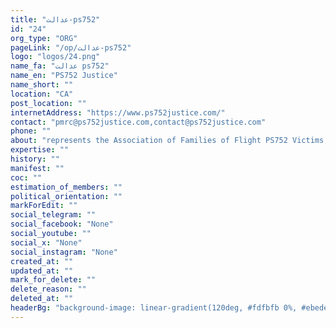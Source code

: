 ```yaml
---
title: "عدالت-ps752"
id: "24"
org_type: "ORG"
pageLink: "/op/عدالت-ps752"
logo: "logos/24.png"
name_fa: "عدالت ps752"
name_en: "PS752 Justice"
name_short: ""
location: "CA"
post_location: ""
internetAddress: "https://www.ps752justice.com/"
contact: "pmrc@ps752justice.com,contact@ps752justice.com"
phone: ""
about: "represents the Association of Families of Flight PS752 Victims, a non-profit organization dedicated to seeking justice for the victims of Ukraine International Airlines Flight 752, which was tragically shot down by the Iranian Revolutionary Guard Corps (IRGC) in January 2020."
expertise: ""
history: ""
manifest: ""
coc: ""
estimation_of_members: ""
political_orientation: ""
markForEdit: ""
social_telegram: ""
social_facebook: "None"
social_youtube: ""
social_x: "None"
social_instagram: "None"
created_at: ""
updated_at: ""
mark_for_delete: ""
delete_reason: ""
deleted_at: ""
headerBg: "background-image: linear-gradient(120deg, #fdfbfb 0%, #ebedee 100%);"
---
```


